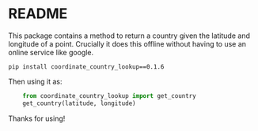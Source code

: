# README

This package contains a method to return a country given the latitude and longitude of a point. Crucially it does this offline without having to use an online service like google.


```
pip install coordinate_country_lookup==0.1.6
```

Then using it as:

```python
    from coordinate_country_lookup import get_country
    get_country(latitude, longitude)
```

Thanks for using!
